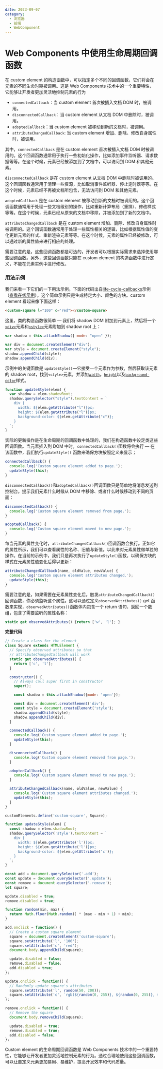 ```yaml
---
date: 2023-09-07
category:
  - 浏览器
  - 前端
  - WebComponent
---
```

# Web Components 中使用生命周期回调函数

在 custom element 的构造函数中，可以指定多个不同的回调函数，它们将会在元素的不同生命时期被调用。这是 Web Components 技术中的一个重要特性，它能够让开发者更加灵活地控制元素的行为

- `connectedCallback`：当 custom element 首次被插入文档 DOM 时，被调用。
- `disconnectedCallback`：当 custom element 从文档 DOM 中删除时，被调用。
- `adoptedCallback`：当 custom element 被移动到新的文档时，被调用。
- `attributeChangedCallback`: 当 custom element 增加、删除、修改自身属性时，被调用。

其中，`connectedCallback` 是在 custom element 首次被插入文档 DOM 时被调用的。这个回调函数通常用于执行一些初始化操作，比如添加事件监听器、请求数据等等。在这个时候，元素已经被添加到了文档中，可以访问到 DOM 和其他元素。

`disconnectedCallback` 是在 custom element 从文档 DOM 中删除时被调用的。这个回调函数通常用于清理一些资源，比如取消事件监听器、停止定时器等等。在这个时候，元素已经不再被文档所包含，无法访问到 DOM 和其他元素。

`adoptedCallback` 是在 custom element 被移动到新的文档时被调用的。这个回调函数通常用于处理一些文档级别的操作，比如重新计算布局（重排）、修改样式等等。在这个时候，元素已经从原来的文档中移除，并被添加到了新的文档中。

`attributeChangedCallback` 是在 custom element 增加、删除、修改自身属性时被调用的。这个回调函数通常用于处理一些属性相关的逻辑，比如根据属性值的变化更新元素的样式、重新渲染元素等等。在这个时候，元素的属性已经被修改，可以通过新的属性值来进行相应的处理。

需要注意的是，这些回调函数都是可选的，开发者可以根据实际需求来选择使用哪些回调函数。另外，这些回调函数只能在 custom element 的构造函数中进行定义，不能在元素实例中进行修改。

### 用法示例

我们来看一下它们的一下用法示例。下面的代码出自[life-cycle-callbacks](https://github.com/mdn/web-components-examples/tree/master/life-cycle-callbacks)示例（[查看在线示例](https://mdn.github.io/web-components-examples/life-cycle-callbacks/)）。这个简单示例只是生成特定大小、颜色的方块。custom element 看起来像下面这样：

```html
<custom-square l="100" c="red"></custom-square>
```

这里，类的构造函数很简单 — 我们将 shadow DOM 附加到元素上，然后将一个[`<div>`](https://developer.mozilla.org/zh-CN/docs/Web/HTML/Element/div)元素和[`<style>`](https://developer.mozilla.org/zh-CN/docs/Web/HTML/Element/style)元素附加到 shadow root 上：

```js
var shadow = this.attachShadow({ mode: "open" });

var div = document.createElement("div");
var style = document.createElement("style");
shadow.appendChild(style);
shadow.appendChild(div);
```

示例中的关键函数是 `updateStyle()`—它接受一个元素作为参数，然后获取该元素的 shadow root，找到`<style>`元素，并添加[`width`](https://developer.mozilla.org/zh-CN/docs/Web/CSS/width)，[`height`](https://developer.mozilla.org/zh-CN/docs/Web/CSS/height)以及[`background-color`](https://developer.mozilla.org/zh-CN/docs/Web/CSS/background-color)样式。

```js
function updateStyle(elem) {
  var shadow = elem.shadowRoot;
  shadow.querySelector("style").textContent = `
    div {
      width: ${elem.getAttribute("l")}px;
      height: ${elem.getAttribute("l")}px;
      background-color: ${elem.getAttribute("c")};
    }
  `;
}
```

实际的更新操作是在生命周期的回调函数中处理的，我们在构造函数中设定类这些回调函数。当元素插入到 DOM 中时，`connectedCallback()`函数将会执行 — 在该函数中，我们执行`updateStyle()` 函数来确保方块按照定义来显示；

```js
connectedCallback() {
  console.log('Custom square element added to page.');
  updateStyle(this);
}
```

`disconnectedCallback()`和`adoptedCallback()`回调函数只是简单地将消息发送到控制台，提示我们元素什么时候从 DOM 中移除、或者什么时候移动到不同的页面：

```js
disconnectedCallback() {
  console.log('Custom square element removed from page.');
}

adoptedCallback() {
  console.log('Custom square element moved to new page.');
}
```

每当元素的属性变化时，`attributeChangedCallback()`回调函数会执行。正如它的属性所示，我们可以查看属性的名称、旧值与新值，以此来对元素属性做单独的操作。在当前的示例中，我们只是再次执行了`updateStyle()`函数，以确保方块的样式在元素属性值变化后得以更新：

```js
attributeChangedCallback(name, oldValue, newValue) {
  console.log('Custom square element attributes changed.');
  updateStyle(this);
}
```

需要注意的是，如果需要在元素属性变化后，触发`attributeChangedCallback()`回调函数，你必须监听这个属性。这可以通过定义`observedAttributes()` get 函数来实现，`observedAttributes()`函数体内包含一个 return 语句，返回一个数组，包含了需要监听的属性名称：

```js
static get observedAttributes() {return ['w', 'l']; }
```

**完整代码**

```js
// Create a class for the element
class Square extends HTMLElement {
  // Specify observed attributes so that
  // attributeChangedCallback will work
  static get observedAttributes() {
    return ['c', 'l'];
  }

  constructor() {
    // Always call super first in constructor
    super();

    const shadow = this.attachShadow({mode: 'open'});

    const div = document.createElement('div');
    const style = document.createElement('style');
    shadow.appendChild(style);
    shadow.appendChild(div);
  }

  connectedCallback() {
    console.log('Custom square element added to page.');
    updateStyle(this);
  }

  disconnectedCallback() {
    console.log('Custom square element removed from page.');
  }

  adoptedCallback() {
    console.log('Custom square element moved to new page.');
  }

  attributeChangedCallback(name, oldValue, newValue) {
    console.log('Custom square element attributes changed.');
    updateStyle(this);
  }
}

customElements.define('custom-square', Square);

function updateStyle(elem) {
  const shadow = elem.shadowRoot;
  shadow.querySelector('style').textContent = `
    div {
      width: ${elem.getAttribute('l')}px;
      height: ${elem.getAttribute('l')}px;
      background-color: ${elem.getAttribute('c')};
    }
  `;
}

const add = document.querySelector('.add');
const update = document.querySelector('.update');
const remove = document.querySelector('.remove');
let square;

update.disabled = true;
remove.disabled = true;

function random(min, max) {
  return Math.floor(Math.random() * (max - min + 1) + min);
}

add.onclick = function() {
  // Create a custom square element
  square = document.createElement('custom-square');
  square.setAttribute('l', '100');
  square.setAttribute('c', 'red');
  document.body.appendChild(square);

  update.disabled = false;
  remove.disabled = false;
  add.disabled = true;
};

update.onclick = function() {
  // Randomly update square's attributes
  square.setAttribute('l', random(50, 200));
  square.setAttribute('c', `rgb(${random(0, 255)}, ${random(0, 255)}, ${random(0, 255)})`);
};

remove.onclick = function() {
  // Remove the square
  document.body.removeChild(square);

  update.disabled = true;
  remove.disabled = true;
  add.disabled = false;
};
```

Custom element 的生命周期回调函数是 Web Components 技术中的一个重要特性，它能够让开发者更加灵活地控制元素的行为。通过合理地使用这些回调函数，可以让自定义元素更加易用、易维护，提高开发效率和代码质量。